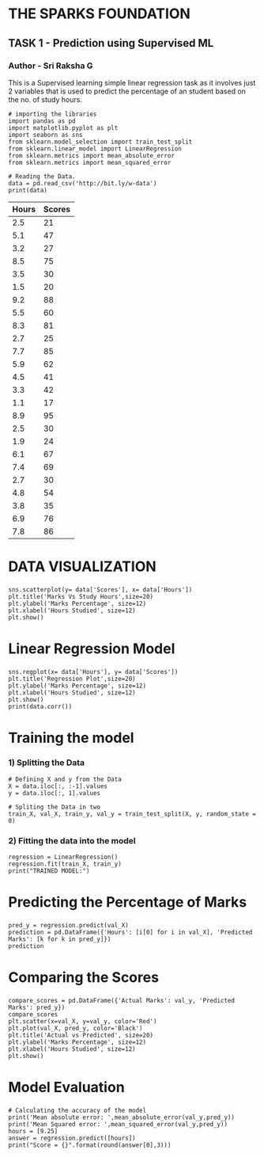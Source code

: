 # THE SPARKS FOUNDATION
## TASK 1 - Prediction using Supervised ML

### Author - Sri Raksha G

This is a Supervised learning simple linear regression task as it involves just 2 variables that is used to predict the percentage of an student based on the no. of study hours.

```
# importing the libraries
import pandas as pd
import matplotlib.pyplot as plt 
import seaborn as sns
from sklearn.model_selection import train_test_split
from sklearn.linear_model import LinearRegression
from sklearn.metrics import mean_absolute_error
from sklearn.metrics import mean_squared_error

```
```
# Reading the Data.
data = pd.read_csv('http://bit.ly/w-data')
print(data)

```

 Hours | Scores
  --------|--------
  2.5  |   21
  5.1  |   47
  3.2  |   27
  8.5  |   75
  3.5  |   30
  1.5  |   20
  9.2  |   88
  5.5  |   60
  8.3  |   81
  2.7  |   25
  7.7  |   85
  5.9  |   62
  4.5  |   41
  3.3  |   42
  1.1  |   17
  8.9  |   95
  2.5  |   30
  1.9  |   24
  6.1  |   67
  7.4  |   69
  2.7  |   30
  4.8  |   54
  3.8  |   35
  6.9  |   76
  7.8  |   86


# DATA VISUALIZATION
###
```
sns.scatterplot(y= data['Scores'], x= data['Hours'])
plt.title('Marks Vs Study Hours',size=20)
plt.ylabel('Marks Percentage', size=12)
plt.xlabel('Hours Studied', size=12)
plt.show()

```
# Linear Regression Model
###
```
sns.regplot(x= data['Hours'], y= data['Scores'])
plt.title('Regression Plot',size=20)
plt.ylabel('Marks Percentage', size=12)
plt.xlabel('Hours Studied', size=12)
plt.show()
print(data.corr())

```
# Training the model
### 1) Splitting the Data

```
# Defining X and y from the Data
X = data.iloc[:, :-1].values  
y = data.iloc[:, 1].values

# Spliting the Data in two
train_X, val_X, train_y, val_y = train_test_split(X, y, random_state = 0)

```
### 2) Fitting the data into the model
```
regression = LinearRegression()
regression.fit(train_X, train_y)
print("TRAINED MODEL:")

```
# Predicting the Percentage of Marks
###
```
pred_y = regression.predict(val_X)
prediction = pd.DataFrame({'Hours': [i[0] for i in val_X], 'Predicted Marks': [k for k in pred_y]})
prediction

```
# Comparing the Scores
###
```
compare_scores = pd.DataFrame({'Actual Marks': val_y, 'Predicted Marks': pred_y})
compare_scores
plt.scatter(x=val_X, y=val_y, color='Red')
plt.plot(val_X, pred_y, color='Black')
plt.title('Actual vs Predicted', size=20)
plt.ylabel('Marks Percentage', size=12)
plt.xlabel('Hours Studied', size=12)
plt.show()

```
# Model Evaluation
###

```
# Calculating the accuracy of the model
print('Mean absolute error: ',mean_absolute_error(val_y,pred_y))
print('Mean Squared error: ',mean_squared_error(val_y,pred_y))
hours = [9.25]
answer = regression.predict([hours])
print("Score = {}".format(round(answer[0],3)))

```
